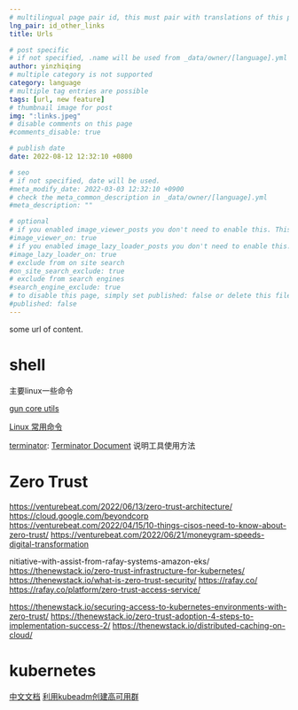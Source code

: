 ```yaml
---
# multilingual page pair id, this must pair with translations of this page. (This name must be unique)
lng_pair: id_other_links
title: Urls

# post specific
# if not specified, .name will be used from _data/owner/[language].yml
author: yinzhiqing
# multiple category is not supported
category: language
# multiple tag entries are possible
tags: [url, new feature]
# thumbnail image for post
img: ":links.jpeg"
# disable comments on this page
#comments_disable: true

# publish date
date: 2022-08-12 12:32:10 +0800

# seo
# if not specified, date will be used.
#meta_modify_date: 2022-03-03 12:32:10 +0900
# check the meta_common_description in _data/owner/[language].yml
#meta_description: ""

# optional
# if you enabled image_viewer_posts you don't need to enable this. This is only if image_viewer_posts = false
#image_viewer_on: true
# if you enabled image_lazy_loader_posts you don't need to enable this. This is only if image_lazy_loader_posts = false
#image_lazy_loader_on: true
# exclude from on site search
#on_site_search_exclude: true
# exclude from search engines
#search_engine_exclude: true
# to disable this page, simply set published: false or delete this file
#published: false
---
```


<!-- outline-start -->

some url of content. <!-- outline-end -->

# shell
 主要linux一些命令

[gun core utils](https://www.gnu.org/software/coreutils/manual/html_node/index.html#SEC_Contents)

[Linux 常用命令](https://mp.weixin.qq.com/s?__biz=MzA4NzQzMzU4Mg==&mid=2653001497&idx=2&sn=7384f4ce1a283286b3d5d302e849e8c2&chksm=8becbf18bc9b360e634801e5f5d003275af2b4b149fc21267b5a454988f10a842bb43f910bf0#rd)

[terminator](https://github.com/gnome-terminator/terminator): [Terminator Document](https://gnome-terminator.readthedocs.io/en/latest/) 说明工具使用方法

# Zero Trust 
https://venturebeat.com/2022/06/13/zero-trust-architecture/
https://cloud.google.com/beyondcorp
https://venturebeat.com/2022/04/15/10-things-cisos-need-to-know-about-zero-trust/
https://venturebeat.com/2022/06/21/moneygram-speeds-digital-transformation
 
nitiative-with-assist-from-rafay-systems-amazon-eks/
https://thenewstack.io/zero-trust-infrastructure-for-kubernetes/
https://thenewstack.io/what-is-zero-trust-security/
https://rafay.co/
https://rafay.co/platform/zero-trust-access-service/

https://thenewstack.io/securing-access-to-kubernetes-environments-with-zero-trust/
https://thenewstack.io/zero-trust-adoption-4-steps-to-implementation-success-2/
https://thenewstack.io/distributed-caching-on-cloud/

# kubernetes
[中文文档](https://kubernetes.io/zh-cn/docs/home/)
[利用kubeadm创建高可用群](https://kubernetes.io/zh-cn/docs/setup/production-environment/tools/kubeadm/high-availability/)
